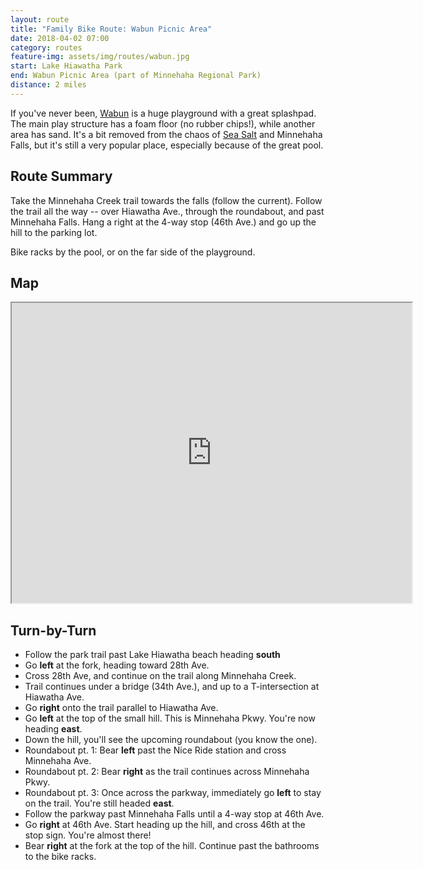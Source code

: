 ```yaml
---
layout: route
title: "Family Bike Route: Wabun Picnic Area"
date: 2018-04-02 07:00
category: routes
feature-img: assets/img/routes/wabun.jpg
start: Lake Hiawatha Park
end: Wabun Picnic Area (part of Minnehaha Regional Park)
distance: 2 miles
---
```

If you've never been, [Wabun](https://www.familyfuntwincities.com/family-fun-idea-wabun-park-picnic-area-wading-pool-in-minneapolis/) is a huge playground with a great splashpad. The main play structure has a foam floor (no rubber chips!), while another area has sand. It's a bit removed from the chaos of [Sea Salt](https://seasalteatery.wordpress.com/) and Minnehaha Falls, but it's still a very popular place, especially because of the great pool.

## Route Summary
Take the Minnehaha Creek trail towards the falls (follow the current). Follow the trail all the way -- over Hiawatha Ave., through the roundabout, and past Minnehaha Falls. Hang a right at the 4-way stop (46th Ave.) and go up the hill to the parking lot.

Bike racks by the pool, or on the far side of the playground.

## Map
<iframe src="https://www.google.com/maps/d/embed?mid=1FStljBjZvhnqmKk5LGbdMHl7t34" width="640" height="480"></iframe>

## Turn-by-Turn
* Follow the park trail past Lake Hiawatha beach heading **south**
* Go **left** at the fork, heading toward 28th Ave.
* Cross 28th Ave, and continue on the trail along Minnehaha Creek.
* Trail continues under a bridge (34th Ave.), and up to a T-intersection at Hiawatha Ave.
* Go **right** onto the trail parallel to Hiawatha Ave.
* Go **left** at the top of the small hill. This is Minnehaha Pkwy. You're now heading **east**.
* Down the hill, you'll see the upcoming roundabout (you know the one).
* Roundabout pt. 1: Bear **left** past the Nice Ride station and cross Minnehaha Ave.
* Roundabout pt. 2: Bear **right** as the trail continues across Minnehaha Pkwy.
* Roundabout pt. 3: Once across the parkway, immediately go **left** to stay on the trail. You're still headed **east**.
* Follow the parkway past Minnehaha Falls until a 4-way stop at 46th Ave.
* Go **right** at 46th Ave. Start heading up the hill, and cross 46th at the stop sign. You're almost there!
* Bear **right** at the fork at the top of the hill. Continue past the bathrooms to the bike racks.
